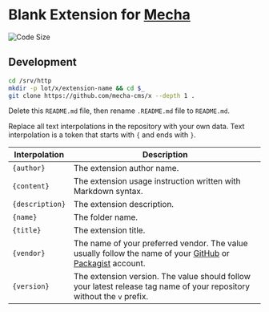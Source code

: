 Blank Extension for [Mecha](https://github.com/mecha-cms/mecha)
===============================================================

![Code Size](https://img.shields.io/github/languages/code-size/mecha-cms/x?color=%23444&style=for-the-badge)

Development
-----------

~~~ sh
cd /srv/http
mkdir -p lot/x/extension-name && cd $_
git clone https://github.com/mecha-cms/x --depth 1 .
~~~

Delete this `README.md` file, then rename `.README.md` file to `README.md`.

Replace all text interpolations in the repository with your own data. Text interpolation is a token that starts with `{` and ends with `}`.

Interpolation | Description
------------- | -----------
`{author}` | The extension author name.
`{content}` | The extension usage instruction written with Markdown syntax.
`{description}` | The extension description.
`{name}` | The folder name.
`{title}` | The extension title.
`{vendor}` | The name of your preferred vendor. The value usually follow the name of your [GitHub](https://github.com/mecha-cms) or [Packagist](https://packagist.org/packages/mecha-cms) account.
`{version}` | The extension version. The value should follow your latest release tag name of your repository without the `v` prefix.